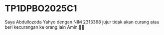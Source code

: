 # TP1DPBO2025C1
Saya Abdullozoda Yahyo dengan NIM 2313368 jujur tidak akan curang atau beri kecurangan ke orang lain Amin.🤲🏼
